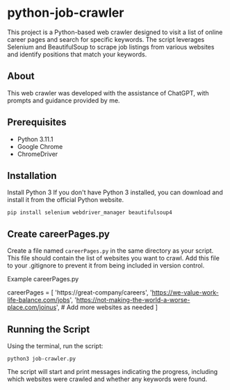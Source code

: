 # python-job-crawler

This project is a Python-based web crawler designed to visit a list of online career pages and search for specific keywords. The script leverages Selenium and BeautifulSoup to scrape job listings from various websites and identify positions that match your keywords.

## About
This web crawler was developed with the assistance of ChatGPT, with prompts and guidance provided by me.

## Prerequisites
- Python 3.11.1
- Google Chrome
- ChromeDriver

## Installation

Install Python 3
If you don't have Python 3 installed, you can download and install it from the official Python website.

```
pip install selenium webdriver_manager beautifulsoup4
```

## Create careerPages.py
Create a file named `careerPages.py` in the same directory as your script. This file should contain the list of websites you want to crawl. Add this file to your .gitignore to prevent it from being included in version control.

Example careerPages.py

careerPages = [
    'https://great-company/careers',
    'https://we-value-work-life-balance.com/jobs',
    'https://not-making-the-world-a-worse-place.com/joinus',
    # Add more websites as needed
]

## Running the Script

Using the terminal, run the script:

```
python3 job-crawler.py
```
The script will start and print messages indicating the progress, including which websites were crawled and whether any keywords were found.

